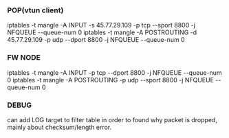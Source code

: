 ### POP(vtun client)

iptables -t mangle -A INPUT -s 45.77.29.109 -p tcp --sport 8800  -j NFQUEUE --queue-num 0
iptables -t mangle -A POSTROUTING -d 45.77.29.109 -p udp --dport 8800  -j NFQUEUE --queue-num 0

### FW NODE

iptables -t mangle -A INPUT -p tcp --dport 8800  -j NFQUEUE --queue-num 0
iptables -t mangle -A POSTROUTING -p udp --sport 8800  -j NFQUEUE --queue-num 0


### DEBUG

can add LOG target to filter table in order to found why packet is dropped, mainly about
checksum/length error.
